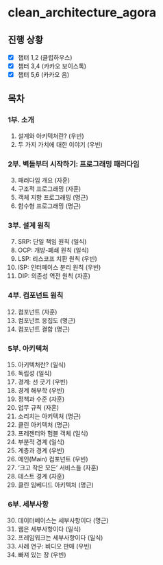 # clean_architecture_agora

## 진행 상황
- [x] 챕터 1,2 (클럽하우스)
- [x] 챕터 3,4 (카카오 보이스톡)
- [x] 챕터 5,6 (카카오 음)

## 목차
### 1부. 소개
1. 설계와 아키텍처란? (우빈)
2. 두 가지 가치에 대한 이야기 (우빈)

### 2부. 벽돌부터 시작하기: 프로그래밍 패러다임
3. 패러다임 개요 (자훈)
4. 구조적 프로그래밍 (자훈)
5. 객체 지향 프로그래밍 (명근)
6. 함수형 프로그래밍 (명근)

### 3부. 설계 원칙
7. SRP: 단일 책임 원칙 (일식)
8. OCP: 개방-폐쇄 원칙 (일식)
9. LSP: 리스코프 치환 원칙 (우빈)
10. ISP: 인터페이스 분리 원칙 (우빈)
11. DIP: 의존성 역전 원칙 (자훈)

### 4부. 컴포넌트 원칙
12. 컴포넌트 (자훈)
13. 컴포넌트 응집도 (명근)
14. 컴포넌트 결합 (명근)

### 5부. 아키텍처
15. 아키텍처란? (일식)
16. 독립성 (일식)
17. 경계: 선 긋기 (우빈)
18. 경계 해부학 (우빈)
19. 정책과 수준 (자훈)
20. 업무 규칙 (자훈)
21. 소리치는 아키텍처 (명근)
22. 클린 아키텍처 (명근)
23. 프레젠터와 험블 객체 (일식)
24. 부분적 경계 (일식)
25. 계층과 경계 (우빈)
26. 메인(Main) 컴포넌트 (우빈)
27. ‘크고 작은 모든’ 서비스들 (자훈)
28. 테스트 경계 (자훈)
29. 클린 임베디드 아키텍처 (명근)

### 6부. 세부사항
30. 데이터베이스는 세부사항이다 (명근)
31. 웹은 세부사항이다 (일식)
32. 프레임워크는 세부사항이다 (일식)
33. 사례 연구: 비디오 판매 (우빈)
34. 빠져 있는 장 (우빈)
